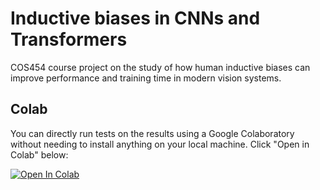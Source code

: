 # Inductive biases in CNNs and Transformers

COS454 course project on the study of how human inductive biases can improve performance and training time in modern vision systems. 

## Colab

You can directly run tests on the results using a Google Colaboratory without needing to install anything on your local machine. Click "Open in Colab" below:

[![Open In Colab](https://colab.research.google.com/assets/colab-badge.svg)](https://chttps://colab.research.google.com/github/shikhartuli/cnn_txf_bias/blob/main/tests/confusion_matrices.ipynb)

